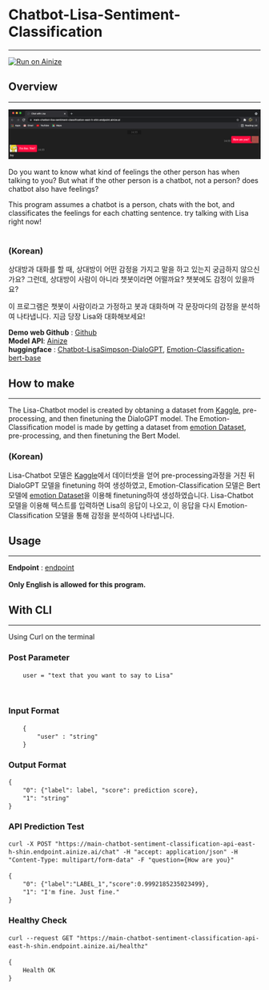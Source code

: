 # Chatbot-Lisa-Sentiment-Classification
---
[![Run on Ainize](https://ainize.ai/images/run_on_ainize_button.svg)](https://ainize.web.app/redirect?git_repo=https://github.com/EastHShin/Chatbot-Lisa-Sentiment-Classification)

## Overview
---
![Chat](./images/chatwithlisa.png)
<br>

Do you want to know what kind of feelings the other person has when talking to you?
But what if the other person is a chatbot, not a person? does chatbot also have feelings? <br>

This program assumes a chatbot is a person, chats with the bot, and classificates the feelings for each chatting sentence. try talking with Lisa right now!<br><br>

### (Korean) <br>
상대방과 대화를 할 때, 상대방이 어떤 감정을 가지고 말을 하고 있는지 궁금하지 않으신가요? 그런데, 상대방이 사람이 아니라 챗봇이라면 어떨까요? 챗봇에도 감정이 있을까요? <br>

이 프로그램은 챗봇이 사람이라고 가정하고 봇과 대화하며 각 문장마다의 감정을 분석하여 나타냅니다.
지금 당장 Lisa와 대화해보세요! 

**Demo web Github** : [Github](https://github.com/EastHShin/Chatbot-Lisa-Sentiment-Classification)
<br>
**Model API**: [Ainize](https://ainize.ai/EastHShin/Chatbot-Sentiment_Classification-API?branch=main)
<br>
**huggingface** : [Chatbot-LisaSimpson-DialoGPT](https://huggingface.co/EasthShin/Chatbot-LisaSimpson-DialoGPT), [Emotion-Classification-bert-base](https://huggingface.co/EasthShin/Emotion-Classification-bert-base)
<br>

## How to make
---
The Lisa-Chatbot model is created by obtaning a dataset from [Kaggle](https://www.kaggle.com/pierremegret/dialogue-lines-of-the-simpsons), pre-processing, and then finetuning the DialoGPT model. The Emotion-Classification model is made by getting a dataset from [emotion Dataset](https://huggingface.co/datasets/emotion), pre-processing, and then finetuning the Bert Model.
<br>
### (Korean)
Lisa-Chatbot 모델은 [Kaggle](https://www.kaggle.com/pierremegret/dialogue-lines-of-the-simpsons)에서 데이터셋을 얻어 pre-processing과정을 거친 뒤 DialoGPT 모델을 finetuning 하여 생성하였고, Emotion-Classification 모델은 Bert 모델에 [emotion Dataset](https://huggingface.co/datasets/emotion)을 이용해 finetuning하여 생성하였습니다. Lisa-Chatbot 모델을 이용해 텍스트를 입력하면 Lisa의 응답이 나오고, 이 응답을 다시 Emotion-Classification 모델을 통해 감정을 분석하여 나타냅니다.

## Usage
---
**Endpoint** : [endpoint](https://main-chatbot-lisa-sentiment-classification-east-h-shin.endpoint.ainize.ai/)
<br><br>
**Only English is allowed for this program.**

## With CLI
---
Using Curl on the terminal

### Post Parameter

```
    user = "text that you want to say to Lisa"
```
<br>

### Input Format
```
    {
        "user" : "string"
    }
```

### Output Format

```
{
    "0": {"label": label, "score": prediction score},
    "1": "string"
}
```

### API Prediction Test

```
curl -X POST "https://main-chatbot-sentiment-classification-api-east-h-shin.endpoint.ainize.ai/chat" -H "accept: application/json" -H "Content-Type: multipart/form-data" -F "question={How are you}"

{
    "0": {"label":"LABEL_1","score":0.9992185235023499},
    "1": "I'm fine. Just fine."
}
```

### Healthy Check

```
curl --request GET "https://main-chatbot-sentiment-classification-api-east-h-shin.endpoint.ainize.ai/healthz"

{
    Health OK
}
```
